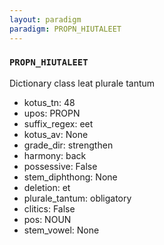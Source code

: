 ```yaml
---
layout: paradigm
paradigm: PROPN_HIUTALEET
---
```

### ` PROPN_HIUTALEET `

Dictionary class leat plurale tantum
* kotus_tn: 48
* upos: PROPN
* suffix_regex: eet
* kotus_av: None
* grade_dir: strengthen
* harmony: back
* possessive: False
* stem_diphthong: None
* deletion: et
* plurale_tantum: obligatory
* clitics: False
* pos: NOUN
* stem_vowel: None

